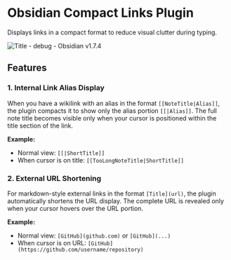 # Obsidian Compact Links Plugin

Displays links in a compact format to reduce visual clutter during typing.

![Title - debug - Obsidian v1.7.4](https://i.gyazo.com/3d1edaabdd6f2f08d72b3df82c1f6bcb.gif)

## Features

### 1. Internal Link Alias Display

When you have a wikilink with an alias in the format `[[NoteTitle|Alias]]`, the plugin compacts it to show only the alias portion `[[|Alias]]`. The full note title becomes visible only when your cursor is positioned within the title section of the link.

**Example:**

-   Normal view: `[[|ShortTitle]]`
-   When cursor is on title: `[[TooLongNoteTitle|ShortTitle]]`

### 2. External URL Shortening

For markdown-style external links in the format `[Title](url)`, the plugin automatically shortens the URL display. The complete URL is revealed only when your cursor hovers over the URL portion.

**Example:**

-   Normal view: `[GitHub](github.com)` or `[GitHub](...)`
-   When cursor is on URL: `[GitHub](https://github.com/username/repository)`
